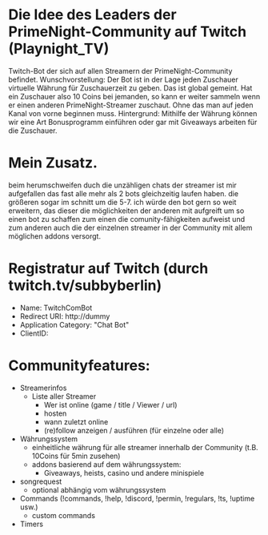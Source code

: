 # Die Idee des Leaders der PrimeNight-Community auf Twitch (Playnight_TV)
Twitch-Bot der sich auf allen Streamern der PrimeNight-Community befindet.
Wunschvorstellung:  Der Bot ist in der Lage jeden Zuschauer virtuelle Währung für Zuschauerzeit zu geben. Das ist global gemeint. Hat ein Zuschauer also 10 Coins bei jemanden, so kann er weiter sammeln wenn er einen anderen PrimeNight-Streamer zuschaut. Ohne das man auf jeden Kanal von vorne beginnen muss.
Hintergrund:  Mithilfe der Währung können wir eine Art Bonusprogramm einführen oder gar mit Giveaways arbeiten für die Zuschauer.

# Mein Zusatz.
beim herumschweifen duch die unzähligen chats der streamer ist mir aufgefallen das fast alle mehr als 2 bots gleichzeitig laufen haben. die größeren sogar im schnitt um die 5-7. ich würde den bot gern so weit erweitern, das dieser die möglichkeiten der anderen mit aufgreift um so einen bot zu schaffen zum einen die comunity-fähigkeiten aufweist und zum anderen auch die der einzelnen streamer in der Community mit allem möglichen addons versorgt.

# Registratur auf Twitch (durch twitch.tv/subbyberlin)
  - Name: TwitchComBot
  - Redirect URI: http://dummy
  - Application Category: "Chat Bot"
  - ClientID:<clientid>

# Communityfeatures:
* Streamerinfos
  - Liste aller Streamer
    - Wer ist online (game / title / Viewer / url)
    - hosten
    - wann zuletzt online
    - (re)follow anzeigen / ausführen (für einzelne oder alle)
* Währungssystem
  - einheitliche währung für alle streamer innerhalb der Community (t.B. 10Coins für 5min zusehen)
  - addons basierend auf dem währungssystem:
    - Giveaways, heists, casino und andere minispiele
* songrequest
  - optional abhängig vom währungssystem
* Commands (!commands, !help, !discord, !permin, !regulars, !ts, !uptime usw.)
  - custom commands
* Timers

